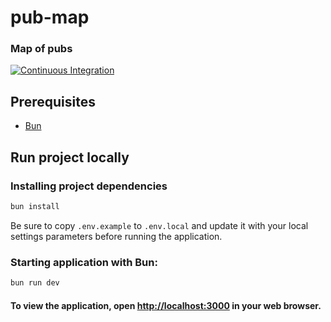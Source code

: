 pub-map
=======

### Map of pubs

[![Continuous Integration](https://github.com/jbence1994/pub-map/actions/workflows/build.yaml/badge.svg)](https://github.com/jbence1994/pub-map/actions/workflows/build.yaml)

Prerequisites
-------------

- [Bun](https://bun.com/get)

Run project locally
-------------------

### Installing project dependencies

```bash
bun install
```

Be sure to copy `.env.example` to `.env.local` and update it with your local settings parameters before running the
application.

### Starting application with Bun:

```bash
bun run dev
```

#### To view the application, open [http://localhost:3000](http://localhost:3000) in your web browser.
